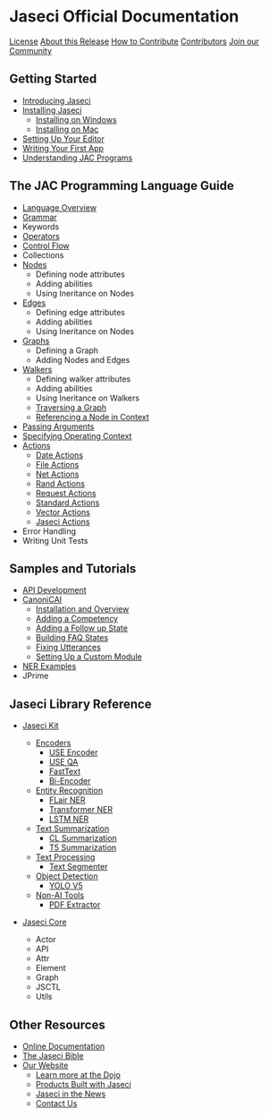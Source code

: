# Jaseci Official Documentation

[License](LICENSE.md)
[About this Release](CHANGELOG.md)
[How to Contribute](support/guide/how_to_contribute.md)
[Contributors](CONTRIBUTORS.md)
[Join our Community](https://forum.jaseci.org/)

## Getting Started

- [Introducing Jaseci](support/guide/getting_started/introduction.md)
- [Installing Jaseci](support/guide/getting_started/installation.md)
    - [Installing on Windows](support/guide/getting_started/installation.md#installing-on-windows)
    - [Installing on Mac](support/guide/getting_started/installation.md#installing-on-mac)
- [Setting Up Your Editor](support/guide/getting_started/setting_up_your_editor.md)
- [Writing Your First App](support/guide/getting_started/writing_your_first_app.md)
- [Understanding JAC Programs](support/guide/getting_started/understanding_jac_programs.md)

## The JAC Programming Language Guide

- [Language Overview](support/guide/jac_language_guide/jac_language_overview.md)
- [Grammar](support/guide/jac_language_guide/jac_grammar.md)
- Keywords
- [Operators](support/guide/jac_language_guide/operators.md)
- [Control Flow](support/guide/jac_language_guide/control_flow.md)
- Collections
- [Nodes](support/guide/jac_language_guide/nodes.md)
    - Defining node attributes
    - Adding abilities
    - Using Ineritance on Nodes
- [Edges](support/guide/jac_language_guide/edges.md)
    - Defining edge attributes
    - Adding abilities
    - Using Ineritance on Nodes
- [Graphs](support/guide/jac_language_guide/graphs.md)
    - Defining a Graph
    - Adding Nodes and Edges
- [Walkers](support/guide/jac_language_guide/walkers.md)
    - Defining walker attributes
    - Adding abilities
    - Using Ineritance on Walkers
    - [Traversing a Graph](support/guide/jac_language_guide/traversing_a_graph.md)
    - [Referencing a Node in Context](support/guide/jac_language_guide/referencing_node_context.md)
- [Passing Arguments](support/guide/jac_language_guide/passing_arguments.md)
- [Specifying Operating Context](support/guide/jac_language_guide/specifying_operating_context.md)
- [Actions](support/guide/jac_language_guide/actions.md)
    - [Date Actions](support/guide/jac_language_guide/date_actions.md)
    - [File Actions](support/guide/jac_language_guide/file_actions.md)
    - [Net Actions](support/guide/jac_language_guide/net_actions.md)
    - [Rand Actions](support/guide/jac_language_guide/rand_actions.md)
    - [Request Actions](support/guide/jac_language_guide/request_actions.md)
    - [Standard Actions](support/guide/jac_language_guide/standard_actions.md)
    - [Vector Actions](support/guide/jac_language_guide/vector_actions.md)
    - [Jaseci Actions](support/guide/jac_language_guide/jaseci_actions.md) 
- Error Handling 
- Writing Unit Tests 

## Samples and Tutorials

- [API Development](examples/api_development/README.md)
- [CanoniCAI](examples/canoniCAI/README.md)
    - [Installation and Overview](examples/canoniCAI/README.md)
    - [Adding a Competency](examples/canoniCAI/documentation/add_competency.md)
    - [Adding a Follow up State](examples/canoniCAI/documentation/add_followup_state.md)
    - [Building FAQ States](examples/canoniCAI/documentation/add_remove_data_from_faq_state.md)
    - [Fixing Utterances](examples/canoniCAI/documentation/fixing_utterances.md)
    - [Setting Up a Custom Module](examples/canoniCAI/documentation/jaseci_actions_load_local.md)
- [NER Examples](examples/ner_examples/README.md)
- JPrime 


## Jaseci Library Reference

- [Jaseci Kit](jaseci_kit/README.md)
    - [Encoders](jaseci_kit/modules/encoders/README.md)
        - [USE Encoder](jaseci_kit/modules/encoders/use_enc/README.md)
        - [USE QA](jaseci_kit/modules/encoders/use_qa/README.md)
        - [FastText](jaseci_kit/modules/encoders/fast_enc/README.md)
        - [Bi-Encoder](jaseci_kit/modules/encoders/bi_enc/README.md)
    - [Entity Recognition](jaseci_kit/modules/entity_utils/README.md)
        - [FLair NER](jaseci_kit/modules/entity_utils/flair_ner/README.md)
        - [Transformer NER](jaseci_kit/modules/entity_utils/tfm_ner/README.md)
        - [LSTM NER](jaseci_kit/modules/entity_utils/lstm_ner/README.md)
    - [Text Summarization](jaseci_kit/modules/summarization/README.md)
        - [CL Summarization](jaseci_kit/modules/summarization/cl_summer/README.md)
        - [T5 Summarization](jaseci_kit/modules/summarization/t5_sum/README.md)
    - [Text Processing](jaseci_kit/modules/text_processing/README.md)
        - [Text Segmenter](jaseci_kit/modules/text_processing/text_seg/README.md)
    - [Object Detection](jaseci_kit/modules/object_detection/README.md)
        - [YOLO V5](jaseci_kit/modules/object_detection/yolo_v5/README.md)
    - [Non-AI Tools](jaseci_kit/modules/non_ai/README.md)
        - [PDF Extractor](jaseci_kit/modules/non_ai/pdf_ext/README.md)

- [Jaseci Core](jaseci_core/README.md)
    - Actor
    - API
    - Attr
    - Element
    - Graph
    - JSCTL
    - Utils
        

## Other Resources

- [Online Documentation](https://docs.jaseci.org/)
- [The Jaseci Bible](https://github.com/Jaseci-Labs/jaseci_bible/blob/main/pdf/jaseci_bible.pdf)
- [Our Website](https://jaseci.org/)
    - [Learn more at the Dojo](https://jaseci.org/dojo)
    - [Products Built with Jaseci](https://jaseci.org/products/)
    - [Jaseci in the News](https://jaseci.org/blog/)
    - [Contact Us](https://jaseci.org/contact-us/)

